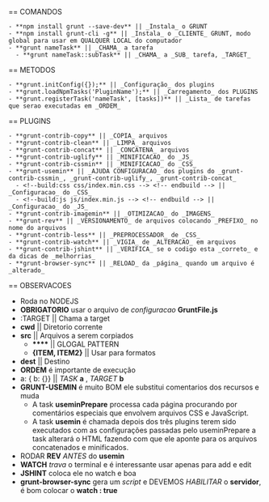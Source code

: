 == COMANDOS
  >
    - **npm install grunt --save-dev** || _Instala_ o GRUNT
    - **npm install grunt-cli -g** || _Instala_ o _CLIENTE_ GRUNT, modo global para usar em QUALQUER LOCAL do computador
    - **grunt nameTask** || _CHAMA_ a tarefa
      - **grunt nameTask::subTask** || _CHAMA_ a _SUB_ tarefa, _TARGET_




== METODOS
  >
    - **grunt.initConfig({});** || _Configuração_ dos plugins
    - **grunt.loadNpmTasks('PluginName');** || _Carregamento_ dos PLUGINS
    - **grunt.registerTask('nameTask', [tasks])** || _Lista_ de tarefas que serao executadas em _ORDEM_




== PLUGINS
  >
    - **grunt-contrib-copy** || _COPIA_ arquivos
    - **grunt-contrib-clean** || _LIMPA_ arquivos
    - **grunt-contrib-concat** || _CONCATENA_ arquivos
    - **grunt-contrib-uglify** || _MINIFICACAO_ do _JS_
    - **grunt-contrib-cssmin** || _MINIFICACAO_ do _CSS_
    - **grunt-usemin** || _AJUDA CONFIGURACAO_ dos plugins do _grunt-contrib-cssmin_, _grunt-contrib-uglify_, _grunt-contrib-concat_
      - <!--build:css css/index.min.css --> <!-- endbuild --> || _Configuracao_ do _CSS_
      - <!--build:js js/index.min.js --> <!-- endbuild --> || _Configuracao_ do _JS_
    - **grunt-contrib-imagemin** || _OTIMIZACAO_ do _IMAGENS_
    - **grunt-rev** || _VERSIONAMENTO_ de arquivos colocando _PREFIXO_ no nome do arquivos
    - **grunt-contrib-less** || _PREPROCESSADOR_ de _CSS_
    - **grunt-contrib-watch** || _VIGIA_ de _ALTERACAO_ em arquivos
    - **grunt-contrib-jshint** || _VERIFICA_ se o codigo esta _correto_ e da dicas de _melhorrias_
    - **grunt-browser-sync** || _RELOAD_ da _página_ quando um arquivo é _alterado_



== OBSERVACOES
  - Roda no NODEJS
  - **OBRIGATORIO** usar o arquivo de _configuracao_ **GruntFile.js**
  - :TARGET || Chama a target
  - **cwd** || Diretorio corrente
  - **src** || Arquivos a serem corpiados
    - __****__ || GLOGAL PATTERN
    - __{ITEM, ITEM2}__ || Usar para formatos
  - **dest** || Destino
  - **ORDEM** é importante de execução
  - a: { b: {}} || _TASK_ **a** , _TARGET_ **b**
  - **GRUNT-USEMIN** é muito BOM ele substitui comentarios dos recursos e muda
    - A task **useminPrepare** processa cada página procurando por comentários especiais que envolvem arquivos CSS e JavaScript.
    - A task **usemin** é chamada depois dos três plugins terem sido executados com as configurações passadas pelo useminPrepare a task alterará o HTML fazendo com que ele aponte para os arquivos concatenados e minificados.
  - RODAR **REV**  _ANTES_ do **usemin**
  - **WATCH** _trava_ o terminal e é interessante usar apenas para add e edit
  - **JSHINT** coloca ele no watch e boa
  - **grunt-browser-sync** gera um _script_ e DEVEMOS _HABILITAR_ o **servidor**, é bom colocar o **watch : true**
